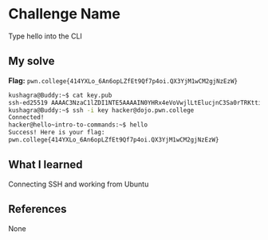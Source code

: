 # Challenge Name
Type hello into the CLI

## My solve
**Flag:** `pwn.college{414YXLo_6An6opLZfEt9Qf7p4oi.QX3YjM1wCM2gjNzEzW}`

```bash
kushagra@Buddy:~$ cat key.pub
ssh-ed25519 AAAAC3NzaC1lZDI1NTE5AAAAIN0YHRx4eVoVwjlLtElucjnC3Sa0rTRKttiNIBQnayd7 kushagra@Buddy
kushagra@Buddy:~$ ssh -i key hacker@dojo.pwn.college
Connected!
hacker@hello~intro-to-commands:~$ hello
Success! Here is your flag:
pwn.college{414YXLo_6An6opLZfEt9Qf7p4oi.QX3YjM1wCM2gjNzEzW}
```

## What I learned
Connecting SSH and working from Ubuntu

## References 
None
